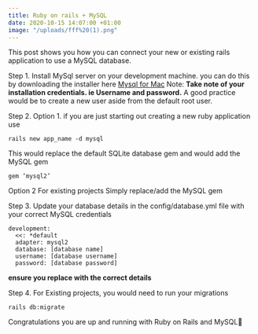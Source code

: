 ```yaml
---
title: Ruby on rails + MySQL
date: 2020-10-15 14:07:00 +01:00
image: "/uploads/fff%20(1).png"
---
```


This post shows you how you can connect your new or existing rails application to use a MySQL database.

Step 1.
Install MySql server on your development machine. you can do this by downloading the installer here [Mysql for Mac](https://dev.mysql.com/doc/mysql-osx-excerpt/8.0/en/osx-installation-pkg.html)
Note: **Take note of your installation credentials. ie Username and password.** 
A good practice would be to create a new user aside from the default root user.

Step 2.
Option 1.
if you are just starting out creating a new ruby application use
```console
rails new app_name -d mysql
```

This would replace the default SQLite database gem and would add the MySQL gem
```console
gem ‘mysql2’
```
Option 2 
For existing projects
Simply replace/add the MySQL gem 

Step 3.
Update your database details in the config/database.yml file with your correct MySQL credentials

```console
development:
  <<: *default
  adapter: mysql2
  database: [database name]
  username: [database username]
  password: [database password]
```

**ensure you replace with the correct details**

Step 4.
For Existing projects, you would need to run your migrations 
```console
rails db:migrate
```

Congratulations you are up and running with Ruby on Rails and MySQL🙂



